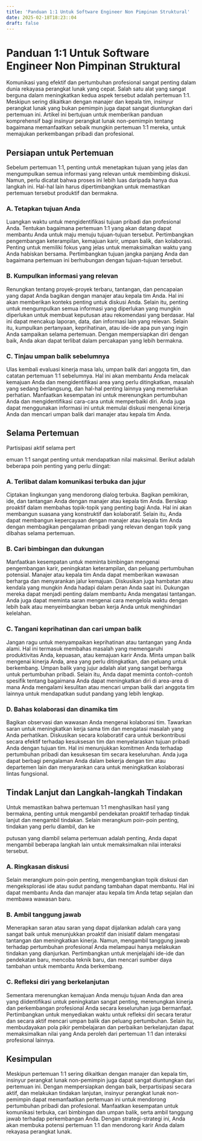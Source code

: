 ```yaml
---
title: 'Panduan 1:1 Untuk Software Engineer Non Pimpinan Struktural'
date: 2025-02-18T18:23::04
draft: false
---
```


# Panduan 1:1 Untuk Software Engineer Non Pimpinan Struktural

Komunikasi yang efektif dan pertumbuhan profesional sangat penting dalam dunia rekayasa perangkat lunak yang cepat. Salah satu alat yang sangat berguna dalam meningkatkan kedua aspek tersebut adalah pertemuan 1:1. Meskipun sering dikaitkan dengan manajer dan kepala tim, insinyur perangkat lunak yang bukan pemimpin juga dapat sangat diuntungkan dari pertemuan ini. Artikel ini bertujuan untuk memberikan panduan komprehensif bagi insinyur perangkat lunak non-pemimpin tentang bagaimana memanfaatkan sebaik mungkin pertemuan 1:1 mereka, untuk memajukan perkembangan pribadi dan profesional.

## Persiapan untuk Pertemuan

Sebelum pertemuan 1:1, penting untuk menetapkan tujuan yang jelas dan mengumpulkan semua informasi yang relevan untuk membimbing diskusi. Namun, perlu dicatat bahwa proses ini lebih luas daripada hanya dua langkah ini. Hal-hal lain harus dipertimbangkan untuk memastikan pertemuan tersebut produktif dan bermakna.

### A. Tetapkan tujuan Anda

Luangkan waktu untuk mengidentifikasi tujuan pribadi dan profesional Anda. Tentukan bagaimana pertemuan 1:1 yang akan datang dapat membantu Anda untuk maju menuju tujuan-tujuan tersebut. Pertimbangkan pengembangan keterampilan, kemajuan karir, umpan balik, dan kolaborasi. Penting untuk memiliki fokus yang jelas untuk memaksimalkan waktu yang Anda habiskan bersama. Pertimbangkan tujuan jangka panjang Anda dan bagaimana pertemuan ini berhubungan dengan tujuan-tujuan tersebut.

### B. Kumpulkan informasi yang relevan

Renungkan tentang proyek-proyek terbaru, tantangan, dan pencapaian yang dapat Anda bagikan dengan manajer atau kepala tim Anda. Hal ini akan memberikan konteks penting untuk diskusi Anda. Selain itu, penting untuk mengumpulkan semua informasi yang diperlukan yang mungkin diperlukan untuk membuat keputusan atau rekomendasi yang berdasar. Hal ini dapat mencakup laporan, data, dan informasi lain yang relevan. Selain itu, kumpulkan pertanyaan, keprihatinan, atau ide-ide apa pun yang ingin Anda sampaikan selama pertemuan. Dengan mempersiapkan diri dengan baik, Anda akan dapat terlibat dalam percakapan yang lebih bermakna.

### C. Tinjau umpan balik sebelumnya

Ulas kembali evaluasi kinerja masa lalu, umpan balik dari anggota tim, dan catatan pertemuan 1:1 sebelumnya. Hal ini akan membantu Anda melacak kemajuan Anda dan mengidentifikasi area yang perlu ditingkatkan, masalah yang sedang berlangsung, dan hal-hal penting lainnya yang memerlukan perhatian. Manfaatkan kesempatan ini untuk merenungkan pertumbuhan Anda dan mengidentifikasi cara-cara untuk memperbaiki diri. Anda juga dapat menggunakan informasi ini untuk memulai diskusi mengenai kinerja Anda dan mencari umpan balik dari manajer atau kepala tim Anda.

## Selama Pertemuan

Partisipasi aktif selama pert

emuan 1:1 sangat penting untuk mendapatkan nilai maksimal. Berikut adalah beberapa poin penting yang perlu diingat:

### A. Terlibat dalam komunikasi terbuka dan jujur

Ciptakan lingkungan yang mendorong dialog terbuka. Bagikan pemikiran, ide, dan tantangan Anda dengan manajer atau kepala tim Anda. Bersikap proaktif dalam membahas topik-topik yang penting bagi Anda. Hal ini akan membangun suasana yang konstruktif dan kolaboratif. Selain itu, Anda dapat membangun kepercayaan dengan manajer atau kepala tim Anda dengan membagikan pengalaman pribadi yang relevan dengan topik yang dibahas selama pertemuan.

### B. Cari bimbingan dan dukungan

Manfaatkan kesempatan untuk meminta bimbingan mengenai pengembangan karir, peningkatan keterampilan, dan peluang pertumbuhan potensial. Manajer atau kepala tim Anda dapat memberikan wawasan berharga dan menyarankan jalur kemajuan. Diskusikan juga hambatan atau kendala yang mungkin Anda hadapi dalam peran Anda saat ini. Dukungan mereka dapat menjadi penting dalam membantu Anda mengatasi tantangan. Anda juga dapat meminta saran mengenai cara mengelola waktu dengan lebih baik atau menyeimbangkan beban kerja Anda untuk menghindari kelelahan.

### C. Tangani keprihatinan dan cari umpan balik

Jangan ragu untuk menyampaikan keprihatinan atau tantangan yang Anda alami. Hal ini termasuk membahas masalah yang memengaruhi produktivitas Anda, kepuasan, atau kemajuan karir Anda. Minta umpan balik mengenai kinerja Anda, area yang perlu ditingkatkan, dan peluang untuk berkembang. Umpan balik yang jujur adalah alat yang sangat berharga untuk pertumbuhan pribadi. Selain itu, Anda dapat meminta contoh-contoh spesifik tentang bagaimana Anda dapat meningkatkan diri di area-area di mana Anda mengalami kesulitan atau mencari umpan balik dari anggota tim lainnya untuk mendapatkan sudut pandang yang lebih lengkap.

### D. Bahas kolaborasi dan dinamika tim

Bagikan observasi dan wawasan Anda mengenai kolaborasi tim. Tawarkan saran untuk meningkatkan kerja sama tim dan mengatasi masalah yang Anda perhatikan. Diskusikan secara kolaboratif cara untuk berkontribusi secara efektif terhadap kesuksesan tim dan menyelaraskan tujuan pribadi Anda dengan tujuan tim. Hal ini menunjukkan komitmen Anda terhadap pertumbuhan pribadi dan kesuksesan tim secara keseluruhan. Anda juga dapat berbagi pengalaman Anda dalam bekerja dengan tim atau departemen lain dan menyarankan cara untuk meningkatkan kolaborasi lintas fungsional.

## Tindak Lanjut dan Langkah-langkah Tindakan

Untuk memastikan bahwa pertemuan 1:1 menghasilkan hasil yang bermakna, penting untuk mengambil pendekatan proaktif terhadap tindak lanjut dan mengambil tindakan. Selain merangkum poin-poin penting, tindakan yang perlu diambil, dan ke

putusan yang diambil selama pertemuan adalah penting, Anda dapat mengambil beberapa langkah lain untuk memaksimalkan nilai interaksi tersebut.

### A. Ringkasan diskusi

Selain merangkum poin-poin penting, mengembangkan topik diskusi dan mengeksplorasi ide atau sudut pandang tambahan dapat membantu. Hal ini dapat membantu Anda dan manajer atau kepala tim Anda tetap sejalan dan membawa wawasan baru.

### B. Ambil tanggung jawab

Menerapkan saran atau saran yang dapat dijalankan adalah cara yang sangat baik untuk menunjukkan proaktif dan inisiatif dalam mengatasi tantangan dan meningkatkan kinerja. Namun, mengambil tanggung jawab terhadap pertumbuhan profesional Anda melampaui hanya melakukan tindakan yang dianjurkan. Pertimbangkan untuk menjelajahi ide-ide dan pendekatan baru, mencoba teknik baru, dan mencari sumber daya tambahan untuk membantu Anda berkembang.

### C. Refleksi diri yang berkelanjutan

Sementara merenungkan kemajuan Anda menuju tujuan Anda dan area yang diidentifikasi untuk peningkatan sangat penting, merenungkan kinerja dan perkembangan profesional Anda secara keseluruhan juga bermanfaat. Pertimbangkan untuk menyediakan waktu untuk refleksi diri secara teratur dan secara aktif mencari umpan balik dan peluang pertumbuhan. Selain itu, membudayakan pola pikir pembelajaran dan perbaikan berkelanjutan dapat memaksimalkan nilai yang Anda peroleh dari pertemuan 1:1 dan interaksi profesional lainnya.

## Kesimpulan

Meskipun pertemuan 1:1 sering dikaitkan dengan manajer dan kepala tim, insinyur perangkat lunak non-pemimpin juga dapat sangat diuntungkan dari pertemuan ini. Dengan mempersiapkan dengan baik, berpartisipasi secara aktif, dan melakukan tindakan lanjutan, insinyur perangkat lunak non-pemimpin dapat memanfaatkan pertemuan ini untuk mendorong pertumbuhan pribadi dan profesional. Manfaatkan kesempatan untuk komunikasi terbuka, cari bimbingan dan umpan balik, serta ambil tanggung jawab terhadap perkembangan Anda. Dengan strategi-strategi ini, Anda akan membuka potensi pertemuan 1:1 dan mendorong karir Anda dalam rekayasa perangkat lunak.
